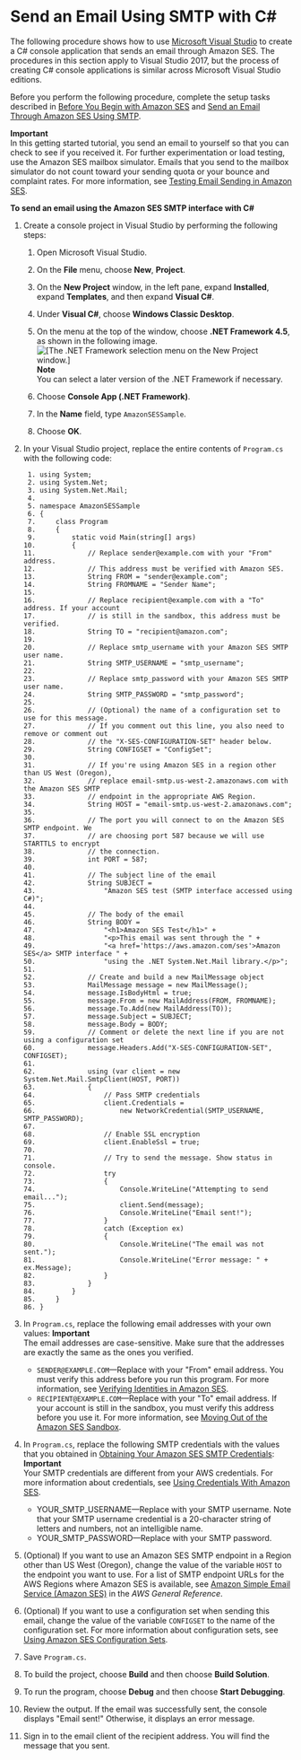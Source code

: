 # Send an Email Using SMTP with C\#<a name="send-using-smtp-net"></a>

The following procedure shows how to use [Microsoft Visual Studio](https://www.visualstudio.com/) to create a C\# console application that sends an email through Amazon SES\. The procedures in this section apply to Visual Studio 2017, but the process of creating C\# console applications is similar across Microsoft Visual Studio editions\.

Before you perform the following procedure, complete the setup tasks described in [Before You Begin with Amazon SES](before-you-begin.md) and [Send an Email Through Amazon SES Using SMTP](send-an-email-using-smtp.md)\.

**Important**  
In this getting started tutorial, you send an email to yourself so that you can check to see if you received it\. For further experimentation or load testing, use the Amazon SES mailbox simulator\. Emails that you send to the mailbox simulator do not count toward your sending quota or your bounce and complaint rates\. For more information, see [Testing Email Sending in Amazon SES](mailbox-simulator.md)\.

**To send an email using the Amazon SES SMTP interface with C\#**

1. Create a console project in Visual Studio by performing the following steps:

   1. Open Microsoft Visual Studio\.

   1. On the **File** menu, choose **New**, **Project**\.

   1. On the **New Project** window, in the left pane, expand **Installed**, expand **Templates**, and then expand **Visual C\#**\.

   1. Under **Visual C\#**, choose **Windows Classic Desktop**\.

   1. On the menu at the top of the window, choose **\.NET Framework 4\.5**, as shown in the following image\.  
![\[The .NET Framework selection menu on the New Project window.\]](http://docs.aws.amazon.com/ses/latest/DeveloperGuide/images/getting_started_dotnet_smtp_new_project.png)
**Note**  
You can select a later version of the \.NET Framework if necessary\.

   1. Choose **Console App \(\.NET Framework\)**\.

   1. In the **Name** field, type `AmazonSESSample`\.

   1. Choose **OK**\.

1. In your Visual Studio project, replace the entire contents of `Program.cs` with the following code:

   ```
    1. using System;
    2. using System.Net;
    3. using System.Net.Mail;
    4. 
    5. namespace AmazonSESSample
    6. {
    7.     class Program
    8.     {
    9.         static void Main(string[] args)
   10.         {
   11.             // Replace sender@example.com with your "From" address. 
   12.             // This address must be verified with Amazon SES.
   13.             String FROM = "sender@example.com";
   14.             String FROMNAME = "Sender Name";
   15. 
   16.             // Replace recipient@example.com with a "To" address. If your account 
   17.             // is still in the sandbox, this address must be verified.
   18.             String TO = "recipient@amazon.com";
   19. 
   20.             // Replace smtp_username with your Amazon SES SMTP user name.
   21.             String SMTP_USERNAME = "smtp_username";
   22. 
   23.             // Replace smtp_password with your Amazon SES SMTP user name.
   24.             String SMTP_PASSWORD = "smtp_password";
   25. 
   26.             // (Optional) the name of a configuration set to use for this message.
   27.             // If you comment out this line, you also need to remove or comment out
   28.             // the "X-SES-CONFIGURATION-SET" header below.
   29.             String CONFIGSET = "ConfigSet";
   30. 
   31.             // If you're using Amazon SES in a region other than US West (Oregon), 
   32.             // replace email-smtp.us-west-2.amazonaws.com with the Amazon SES SMTP  
   33.             // endpoint in the appropriate AWS Region.
   34.             String HOST = "email-smtp.us-west-2.amazonaws.com";
   35. 
   36.             // The port you will connect to on the Amazon SES SMTP endpoint. We
   37.             // are choosing port 587 because we will use STARTTLS to encrypt
   38.             // the connection.
   39.             int PORT = 587;
   40. 
   41.             // The subject line of the email
   42.             String SUBJECT =
   43.                 "Amazon SES test (SMTP interface accessed using C#)";
   44. 
   45.             // The body of the email
   46.             String BODY =
   47.                 "<h1>Amazon SES Test</h1>" +
   48.                 "<p>This email was sent through the " +
   49.                 "<a href='https://aws.amazon.com/ses'>Amazon SES</a> SMTP interface " +
   50.                 "using the .NET System.Net.Mail library.</p>";
   51. 
   52.             // Create and build a new MailMessage object
   53.             MailMessage message = new MailMessage();
   54.             message.IsBodyHtml = true;
   55.             message.From = new MailAddress(FROM, FROMNAME);
   56.             message.To.Add(new MailAddress(TO));
   57.             message.Subject = SUBJECT;
   58.             message.Body = BODY;
   59.             // Comment or delete the next line if you are not using a configuration set
   60.             message.Headers.Add("X-SES-CONFIGURATION-SET", CONFIGSET);
   61. 
   62.             using (var client = new System.Net.Mail.SmtpClient(HOST, PORT))
   63.             {
   64.                 // Pass SMTP credentials
   65.                 client.Credentials =
   66.                     new NetworkCredential(SMTP_USERNAME, SMTP_PASSWORD);
   67. 
   68.                 // Enable SSL encryption
   69.                 client.EnableSsl = true;
   70. 
   71.                 // Try to send the message. Show status in console.
   72.                 try
   73.                 {
   74.                     Console.WriteLine("Attempting to send email...");
   75.                     client.Send(message);
   76.                     Console.WriteLine("Email sent!");
   77.                 }
   78.                 catch (Exception ex)
   79.                 {
   80.                     Console.WriteLine("The email was not sent.");
   81.                     Console.WriteLine("Error message: " + ex.Message);
   82.                 }
   83.             }
   84.         }
   85.     }
   86. }
   ```

1. In `Program.cs`, replace the following email addresses with your own values:
**Important**  
The email addresses are case\-sensitive\. Make sure that the addresses are exactly the same as the ones you verified\.
   + `SENDER@EXAMPLE.COM`—Replace with your "From" email address\. You must verify this address before you run this program\. For more information, see [Verifying Identities in Amazon SES](verify-addresses-and-domains.md)\.
   + `RECIPIENT@EXAMPLE.COM`—Replace with your "To" email address\. If your account is still in the sandbox, you must verify this address before you use it\. For more information, see [Moving Out of the Amazon SES Sandbox](request-production-access.md)\.

1. In `Program.cs`, replace the following SMTP credentials with the values that you obtained in [Obtaining Your Amazon SES SMTP Credentials](smtp-credentials.md):
**Important**  
Your SMTP credentials are different from your AWS credentials\. For more information about credentials, see [Using Credentials With Amazon SES](using-credentials.md)\.
   + YOUR\_SMTP\_USERNAME—Replace with your SMTP username\. Note that your SMTP username credential is a 20\-character string of letters and numbers, not an intelligible name\.
   + YOUR\_SMTP\_PASSWORD—Replace with your SMTP password\.

1. \(Optional\) If you want to use an Amazon SES SMTP endpoint in a Region other than US West \(Oregon\), change the value of the variable `HOST` to the endpoint you want to use\. For a list of SMTP endpoint URLs for the AWS Regions where Amazon SES is available, see [Amazon Simple Email Service \(Amazon SES\)](https://docs.aws.amazon.com/general/latest/gr/rande.html#ses_region) in the *AWS General Reference*\.

1. \(Optional\) If you want to use a configuration set when sending this email, change the value of the variable `CONFIGSET` to the name of the configuration set\. For more information about configuration sets, see [Using Amazon SES Configuration Sets](using-configuration-sets.md)\.

1. Save `Program.cs`\.

1. To build the project, choose **Build** and then choose **Build Solution**\.

1. To run the program, choose **Debug** and then choose **Start Debugging**\.

1. Review the output\. If the email was successfully sent, the console displays "Email sent\!" Otherwise, it displays an error message\.

1. Sign in to the email client of the recipient address\. You will find the message that you sent\.